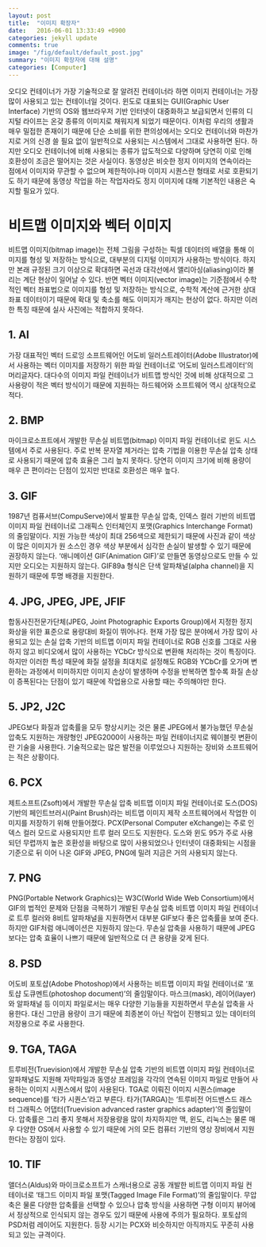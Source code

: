 ```yaml
---
layout: post
title:  "이미지 확장자"
date:   2016-06-01 13:33:49 +0900
categories: jekyll update
comments: true
image: "/fig/default/default_post.jpg"
summary: "이미지 확장자에 대해 설명"
categories: [Computer]
---
```



오디오 컨테이너가 가장 기술적으로 잘 알려진 컨테이너라 하면 이미지 컨테이너는 가장 많이 사용되고 있는 컨테이너일 것이다. 윈도로 대표되는 GUI(Graphic User Interface) 기반의 OS와 웹브라우저 기반 인터넷이 대중화하고 보급되면서 인류의 디지털 라이프는 온갖 종류의 이미지로 채워지게 되었기 때문이다. 이처럼 우리의 생활과 매우 밀접한 존재이기 때문에 단순 소비를 위한 편의성에서는 오디오 컨테이너와 마찬가지로 거의 신경 쓸 필요 없이 일반적으로 사용되는 시스템에서 그대로 사용하면 된다. 하지만 오디오 컨테이너에 비해 사용되는 종류가 압도적으로 다양하며 당연히 이로 인해 호환성이 조금은 떨어지는 것은 사실이다.
동영상은 비슷한 정지 이미지의 연속이라는 점에서 이미지와 무관할 수 없으며 제한적이나마 이미지 시퀀스란 형태로 서로 호환되기도 하기 때문에 동영상 작업을 하는 작업자라도 정지 이미지에 대해 기본적인 내용은 숙지할 필요가 있다.

#  비트맵 이미지와 벡터 이미지


비트맵 이미지(bitmap image)는 전체 그림을 구성하는 픽셀 데이터의 배열을 통해 이미지를 형성 및 저장하는 방식으로, 대부분의 디지털 이미지가 사용하는 방식이다. 하지만 본래 규정된 크기 이상으로 확대하면 곡선과 대각선에서 앨리아싱(aliasing)이라 불리는 계단 현상이 일어날 수 있다. 반면 벡터 이미지(vector image)는 기준점에서 수학적인 벡터 좌표법으로 이미지를 형성 및 저장하는 방식으로, 수학적 계산에 근거한 상대좌표 데이터이기 때문에 확대 및 축소를 해도 이미지가 깨지는 현상이 없다. 하지만 이러한 특징 때문에 실사 사진에는 적합하지 못하다.

## 1. AI

가장 대표적인 벡터 드로잉 소프트웨어인 어도비 일러스트레이터(Adobe Illustrator)에서 사용하는 벡터 이미지를 저장하기 위한 파일 컨테이너로 ‘어도비 일러스트레이터’의 머리글자다. 대다수의 이미지 파일 컨테이너가 비트맵 방식인 것에 비해 상대적으로 그 사용량이 적은 벡터 방식이기 때문에 지원하는 하드웨어와 소프트웨어 역시 상대적으로 적다.

## 2. BMP

마이크로소프트에서 개발한 무손실 비트맵(bitmap) 이미지 파일 컨테이너로 윈도 시스템에서 주로 사용된다. 주로 반복 문자열 제거라는 압축 기법을 이용한 무손실 압축 상태로 사용되기 때문에 압축 효율은 그리 높지 못하다. 당연히 이미지 크기에 비해 용량이 매우 큰 편이라는 단점이 있지만 반대로 호환성은 매우 높다.

## 3. GIF

1987년 컴퓨서브(CompuServe)에서 발표한 무손실 압축, 인덱스 컬러 기반의 비트맵 이미지 파일 컨테이너로 그래픽스 인터체인지 포맷(Graphics Interchange Format)의 줄임말이다. 지원 가능한 색상이 최대 256색으로 제한되기 때문에 사진과 같이 색상이 많은 이미지가 원 소스인 경우 색상 부분에서 심각한 손실이 발생할 수 있기 때문에 권장하지 않는다. ‘애니메이션 GIF(Animation GIF)’로 만들면 동영상으로도 만들 수 있지만 오디오는 지원하지 않는다. GIF89a 형식은 단색 알파채널(alpha channel)을 지원하기 때문에 투명 배경을 지원한다.

## 4. JPG, JPEG, JPE, JFIF

합동사진전문가단체(JPEG, Joint Photographic Exports Group)에서 지정한 정지화상을 위한 표준으로 용량대비 화질이 뛰어나다. 현재 가장 많은 분야에서 가장 많이 사용되고 있는 손실 압축 기반의 비트맵 이미지 파일 컨테이너로 RGB 신호를 그대로 사용하지 않고 비디오에서 많이 사용하는 YCbCr 방식으로 변환해 처리하는 것이 특징이다. 하지만 이러한 특성 때문에 화질 설정을 최대치로 설정해도 RGB와 YCbCr를 오가며 변환하는 과정에서 미미하지만 이미지 손상이 발생하며 수정을 반복하면 할수록 화질 손상이 증폭된다는 단점이 있기 때문에 작업용으로 사용할 때는 주의해야만 한다.

## 5. JP2, J2C

JPEG보다 화질과 압축률을 모두 향상시키는 것은 물론 JPEG에서 불가능했던 무손실 압축도 지원하는 개량형인 JPEG2000이 사용하는 파일 컨테이너지로 웨이블릿 변환이란 기술을 사용한다. 기술적으로는 많은 발전을 이루었으나 지원하는 장비와 소프트웨어는 적은 상황이다.

## 6. PCX

제트소프트(Zsoft)에서 개발한 무손실 압축 비트맵 이미지 파일 컨테이너로 도스(DOS) 기반의 페인트브러시(Paint Brush)라는 비트맵 이미지 제작 소프트웨어에서 작업한 이미지를 저장하기 위해 만들어졌다. PCX(Personal Computer eXchange)는 주로 인덱스 컬러 모드로 사용되지만 트루 컬러 모드도 지원한다. 도스와 윈도 95가 주로 사용되던 무렵까지 높은 호환성을 바탕으로 많이 사용되었으나 인터넷이 대중화되는 시점을 기준으로 뒤 이어 나온 GIF와 JPEG, PNG에 밀려 지금은 거의 사용되지 않는다.

## 7. PNG

PNG(Portable Network Graphics)는 W3C(World Wide Web Consortium)에서 GIF의 법적인 문제와 단점을 극복하기 개발된 무손실 압축 비트맵 이미지 파일 컨테이너로 트루 컬러와 8비트 알파채널을 지원하면서 대부분 GIF보다 좋은 압축률을 보여 준다. 하지만 GIF처럼 애니메이션은 지원하지 않는다. 무손실 압축을 사용하기 때문에 JPEG보다는 압축 효율이 나쁘기 때문에 일반적으로 더 큰 용량을 갖게 된다.

## 8. PSD

어도비 포토샵(Adobe Photoshop)에서 사용하는 비트맵 이미지 파일 컨테이너로 ‘포토샵 도큐멘트(photoshop document)’의 줄임말이다. 마스크(mask), 레이어(layer)와 알파채널 등 이미지 파일로서는 매우 다양한 기능들을 지원하면서 무손실 압축을 사용한다. 대신 그만큼 용량이 크기 때문에 최종본이 아닌 작업이 진행되고 있는 데이터의 저장용으로 주로 사용한다.

## 9. TGA, TAGA

트루비전(Truevision)에서 개발한 무손실 압축 기반의 비트맵 이미지 파일 컨테이너로 알파채널도 지원해 자막파일과 동영상 프레임을 각각의 연속된 이미지 파일로 만들어 사용하는 이미지 시퀀스에서 많이 사용된다.
TGA로 이뤄진 이미지 시퀀스(image sequence)를 ‘타가 시퀀스’라고 부른다. 타가(TARGA)는 ‘트루비전 어드밴스드 래스터 그래픽스 어댑터(Truevision advanced raster graphics adapter)’의 줄임말이다. 압축률은 그리 좋지 못해서 저장용량을 많이 차지하지만 맥, 윈도, 리눅스는 물론 매우 다양한 OS에서 사용할 수 있기 때문에 거의 모든 컴퓨터 기반의 영상 장비에서 지원한다는 장점이 있다.

## 10. TIF

앨더스(Aldus)와 마이크로소프트가 스캐너용으로 공동 개발한 비트맵 이미지 파일 컨테이너로 ‘태그드 이미지 파일 포맷(Tagged Image File Format)’의 줄임말이다. 무압축은 물론 다양한 압축률을 선택할 수 있으나 압축 방식을 사용하면 구형 이미지 뷰어에서 정상적으로 인식되지 않는 경우도 있기 때문에 사용에 주의가 필요하다. 포토샵의 PSD처럼 레이어도 지원한다. 등장 시기는 PCX와 비슷하지만 아직까지도 꾸준히 사용되고 있는 규격이다.
